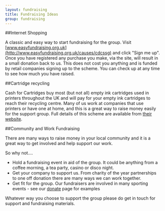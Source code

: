 ```yaml
---
layout: fundraising
title: Fundraising Ideas
group: fundraising
---
```


##Internet Shopping 

A classic and easy way to start fundraising for the group. Visit [www.easyfundraising.org.uk](http://www.easyfundraising.org.uk/causes/cdcssg) and click "Sign me up".
Once you have registered any purchase you make, via the site, will result in a small donation back to us. This does not cost you anything and is funded by retail companies signing up to the scheme.
You can check up at any time to see how much you have raised. 

##Cartridge recycling

Cash for Cartridges buy most (but not all) empty ink cartridges used in printers throughout the UK and will pay for your empty ink cartridges to reach their recycling centre.
Many of us work at companies that use printers or have one at home, and this is a great way to raise money easily for the support group. 
Full details of this scheme are available from [their website](http://www.cashforcartridges.co.uk).

##Community and Work Fundraising

There are many ways to raise money in your local community and it is a great way to get involved and help support our work.

So why not....

* Hold a fundraising event in aid of the group. It could be anything from a coffee morning, a tea party, casino or disco night. 
* Get your company to support us. From charity of the year partnerships to one off donation there are many ways we can work together.
* Get fit for the group. Our fundraisers are involved in many sporting events - see our [donate](donate.html) page for examples

Whatever way you choose to support the group please do get in touch for support and fundraising materials.
